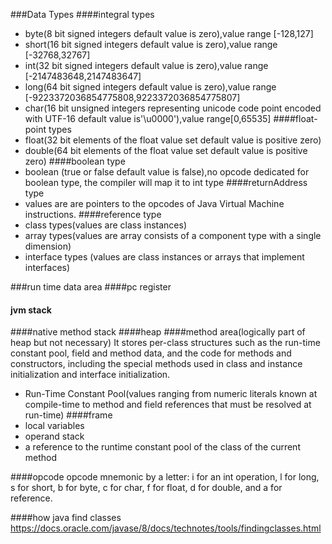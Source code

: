 ###Data Types
####integral types
- byte(8 bit signed integers default value is zero),value range [-128,127]
- short(16 bit signed integers default value is zero),value range [-32768,32767]
- int(32 bit signed integers default value is zero),value range [-2147483648,2147483647]
- long(64 bit signed integers default value is zero),value range [-9223372036854775808,9223372036854775807]
- char(16 bit unsigned integers representing unicode code point encoded with UTF-16 default value is'\u0000'),value range[0,65535]
####float-point types
- float(32 bit elements of the float value set default value is positive zero)
- double(64 bit elements of the float value set default value is positive zero)
####boolean type
- boolean (true or false default value is false),no opcode dedicated for boolean type, the compiler will map it to int type
####returnAddress type
- values are are pointers to the opcodes of Java Virtual Machine instructions.
####reference type
- class types(values are class instances)
- array types(values are array consists of a component type with a single dimension)
- interface types (values are class instances or arrays that implement interfaces)

###run time data area
####pc register
#### jvm stack
####native method stack
####heap
####method area(logically part of heap but not necessary)
It stores per-class structures such as the run-time constant pool,
field and method data, and the code for methods and constructors, including
the special methods used in class and instance initialization and interface
initialization.
- Run-Time Constant Pool(values ranging from numeric literals known at compile-time to method and field references that must be resolved at run-time)
####frame
- local variables
- operand stack
- a reference to the runtime constant pool of the class of the current method

####opcode
opcode mnemonic by a letter: i for an int operation, l for long, s for short,
b for byte, c for char, f for float, d for double, and a for reference.

####how java find classes
https://docs.oracle.com/javase/8/docs/technotes/tools/findingclasses.html